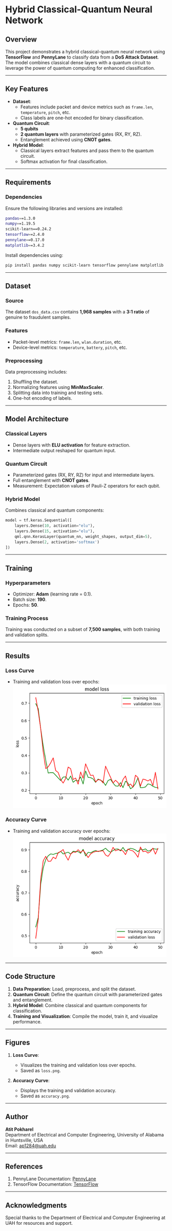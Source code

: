 # **Hybrid Classical-Quantum Neural Network**

## **Overview**
This project demonstrates a hybrid classical-quantum neural network using **TensorFlow** and **PennyLane** to classify data from a **DoS Attack Dataset**. The model combines classical dense layers with a quantum circuit to leverage the power of quantum computing for enhanced classification.

---

## **Key Features**
- **Dataset**:
  - Features include packet and device metrics such as `frame.len`, `temperature`, `pitch`, etc.
  - Class labels are one-hot encoded for binary classification.
- **Quantum Circuit**:
  - **5 qubits**
  - **2 quantum layers** with parameterized gates (RX, RY, RZ).
  - Entanglement achieved using **CNOT gates**.
- **Hybrid Model**:
  - Classical layers extract features and pass them to the quantum circuit.
  - Softmax activation for final classification.

---

## **Requirements**
### **Dependencies**
Ensure the following libraries and versions are installed:

```bash
pandas==1.3.0
numpy==1.19.5
scikit-learn==0.24.2
tensorflow==2.4.0
pennylane==0.17.0
matplotlib==3.4.2
```

Install dependencies using:
```bash
pip install pandas numpy scikit-learn tensorflow pennylane matplotlib
```

---

## **Dataset**
### **Source**
The dataset `dos_data.csv` contains **1,968 samples** with a **3:1 ratio** of genuine to fraudulent samples.

### **Features**
- Packet-level metrics: `frame.len`, `wlan.duration`, etc.
- Device-level metrics: `temperature`, `battery`, `pitch`, etc.

### **Preprocessing**
Data preprocessing includes:
1. Shuffling the dataset.
2. Normalizing features using **MinMaxScaler**.
3. Splitting data into training and testing sets.
4. One-hot encoding of labels.

---

## **Model Architecture**
### **Classical Layers**
- Dense layers with **ELU activation** for feature extraction.
- Intermediate output reshaped for quantum input.

### **Quantum Circuit**
- Parameterized gates (RX, RY, RZ) for input and intermediate layers.
- Full entanglement with **CNOT gates**.
- Measurement: Expectation values of Pauli-Z operators for each qubit.

### **Hybrid Model**
Combines classical and quantum components:
```python
model = tf.keras.Sequential([
    layers.Dense(10, activation="elu"),
    layers.Dense(15, activation="elu"),
    qml.qnn.KerasLayer(quantum_nn, weight_shapes, output_dim=5),
    layers.Dense(2, activation='softmax')
])
```

---

## **Training**
### **Hyperparameters**
- Optimizer: **Adam** (learning rate = 0.1).
- Batch size: **190**.
- Epochs: **50**.

### **Training Process**
Training was conducted on a subset of **7,500 samples**, with both training and validation splits.

---

## **Results**
### **Loss Curve**
- Training and validation loss over epochs:
  ![Training and Validation Loss](./Hybrid%20QNN%20for%20IDS/Figures/loss.png)

### **Accuracy Curve**
- Training and validation accuracy over epochs:
  ![Training and Validation Accuracy](./Hybrid%20QNN%20for%20IDS/Figures/acc.png)

---

## **Code Structure**
1. **Data Preparation**: Load, preprocess, and split the dataset.
2. **Quantum Circuit**: Define the quantum circuit with parameterized gates and entanglement.
3. **Hybrid Model**: Combine classical and quantum components for classification.
4. **Training and Visualization**: Compile the model, train it, and visualize performance.

---

## **Figures**
1. **Loss Curve**:
   - Visualizes the training and validation loss over epochs.
   - Saved as `loss.png`.

2. **Accuracy Curve**:
   - Displays the training and validation accuracy.
   - Saved as `accuracy.png`.

---

## **Author**
**Atit Pokharel**  
Department of Electrical and Computer Engineering, University of Alabama in Huntsville, USA  
Email: [ap1284@uah.edu](mailto:ap1284@uah.edu)

---

## **References**
1. PennyLane Documentation: [PennyLane](https://pennylane.ai/documentation.html)
2. TensorFlow Documentation: [TensorFlow](https://www.tensorflow.org/)

---

## **Acknowledgments**
Special thanks to the Department of Electrical and Computer Engineering at UAH for resources and support.
